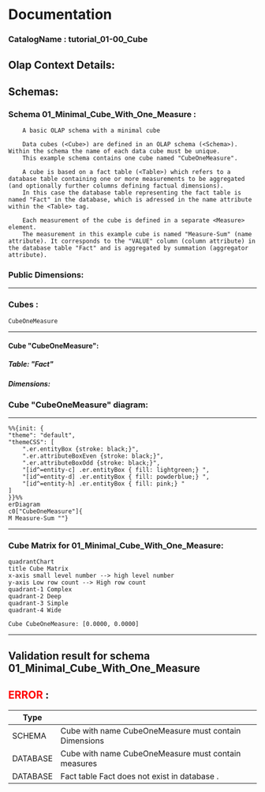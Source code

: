 # Documentation
### CatalogName : tutorial_01-00_Cube
## Olap Context Details:
## Schemas:
### Schema 01_Minimal_Cube_With_One_Measure : 

		
		A basic OLAP schema with a minimal cube
		
		Data cubes (<Cube>) are defined in an OLAP schema (<Schema>). Within the schema the name of each data cube must be unique. 
		This example schema contains one cube named "CubeOneMeasure".
		
		A cube is based on a fact table (<Table>) which refers to a database table containing one or more measurements to be aggregated (and optionally further columns defining factual dimensions). 
		In this case the database table representing the fact table is named "Fact" in the database, which is adressed in the name attribute within the <Table> tag.
		
		Each measurement of the cube is defined in a separate <Measure> element.
		The measurement in this example cube is named "Measure-Sum" (name attribute). It corresponds to the "VALUE" column (column attribute) in the database table "Fact" and is aggregated by summation (aggregator attribute).
		
  
### Public Dimensions:

    

---
### Cubes :

    CubeOneMeasure

---
#### Cube "CubeOneMeasure":

    

##### Table: "Fact"

##### Dimensions:
### Cube "CubeOneMeasure" diagram:

---

```mermaid
%%{init: {
"theme": "default",
"themeCSS": [
    ".er.entityBox {stroke: black;}",
    ".er.attributeBoxEven {stroke: black;}",
    ".er.attributeBoxOdd {stroke: black;}",
    "[id^=entity-c] .er.entityBox { fill: lightgreen;} ",
    "[id^=entity-d] .er.entityBox { fill: powderblue;} ",
    "[id^=entity-h] .er.entityBox { fill: pink;} "
]
}}%%
erDiagram
c0["CubeOneMeasure"]{
M Measure-Sum ""}
```
---
### Cube Matrix for 01_Minimal_Cube_With_One_Measure:
```mermaid
quadrantChart
title Cube Matrix
x-axis small level number --> high level number
y-axis Low row count --> High row count
quadrant-1 Complex
quadrant-2 Deep
quadrant-3 Simple
quadrant-4 Wide

Cube CubeOneMeasure: [0.0000, 0.0000]
```
---
## Validation result for schema 01_Minimal_Cube_With_One_Measure
## <span style='color: red;'>ERROR</span> : 
|Type|   |
|----|---|
|SCHEMA|Cube with name CubeOneMeasure must contain Dimensions|
|DATABASE|Cube with name CubeOneMeasure must contain measures|
|DATABASE|Fact table Fact does not exist in database .|
